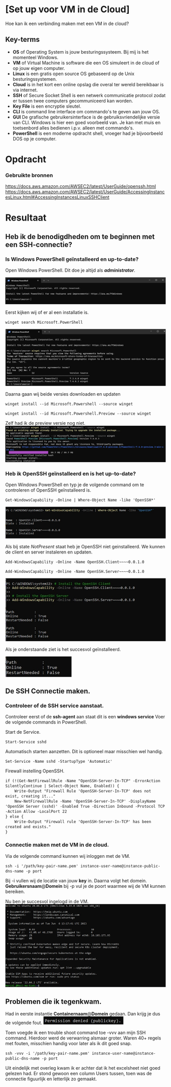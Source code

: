 # [Set up voor VM in de Cloud]
Hoe kan ik een verbinding maken met een VM in de cloud?

## Key-terms
- **OS** of Operating System is jouw besturingssysteem. Bij mij is het momenteel Windows.
- **VM** of Virtual Machine is software die een OS simuleert in de cloud of op jouw eigen computer.
- **Linux** is een gratis open source OS gebaseerd op de Unix besturingssystemen.
- **Cloud** is in het kort een online opslag die overal ter wereld bereikbaar is via internet.
- **SSH** of Secure Socket Shell is een netwerk communicatie protocol zodat er tussen twee computers gecommuniceerd kan worden.
- **Key File** is een encryptie sleutel.
- **CLI** is command line interface om commando's te geven aan jouw OS.
- **GUI** De grafische gebruikersinterface is de gebruiksvriendelijke versie van CLI. Windows is hier een goed voorbeeld van. Je kan met muis en toetsenbord alles bedienen i.p.v. alleen met commando's.
- **PowerShell** is een moderne opdracht shell, vroeger had je bijvoorbeeld DOS op je computer.



# Opdracht
### Gebruikte bronnen
https://docs.aws.amazon.com/AWSEC2/latest/UserGuide/openssh.html  
https://docs.aws.amazon.com/AWSEC2/latest/UserGuide/AccessingInstancesLinux.html#AccessingInstancesLinuxSSHClient  

# Resultaat
## Heb ik de benodigdheden om te beginnen met een SSH-connectie?
### Is Windows PowerShell geïnstalleerd en up-to-date?
Open Windows PowerShell. Dit doe je altijd als ***administrator***.  


![Screenshot Windows Powershell](../00_includes/LNX-01%20Setting%20Up/PowerShell-StartScherm.jpg)

Eerst kijken wij of er al een installatie is.
```
winget search Microsoft.PowerShell
```

![screenshot Windows Powershell laatste versie](../00_includes/LNX-01%20Setting%20Up/PowerShell-Laatste-Versie.jpg)

Daarna gaan wij beide versies downloaden en updaten
```
winget install --id Microsoft.Powershell --source winget
```
```
winget install --id Microsoft.Powershell.Preview --source winget
```
Zelf had ik de preview versie nog niet.
![screenshot Windows Powershell update](../00_includes/LNX-01%20Setting%20Up/PowerShell-Update.jpg)

### Heb ik OpenSSH geïnstalleerd en is het up-to-date?
Open Windows PowerShell en typ je de volgende command om te controleren of OpenSSH geïnstalleerd is.
```
Get-WindowsCapability -Online | Where-Object Name -like 'OpenSSH*'
```

![screenshot Is OpenSSH Geinstalleerd?](../00_includes/LNX-01%20Setting%20Up/OpenSSH-Geinstalleerd.jpg)

Als bij state *NotPresent* staat heb je OpenSSH niet geinstalleerd.
We kunnen de client en server instaleren en updaten.
```
Add-WindowsCapability -Online -Name OpenSSH.Client~~~~0.0.1.0
```
```
Add-WindowsCapability -Online -Name OpenSSH.Server~~~~0.0.1.0
```

![screenshot Is OpenSSH Installeren](../00_includes/LNX-01%20Setting%20Up/OpenSSH-Installeren1.jpg)

Als je onderstaande ziet is het succesvol geïnstalleerd.

![Screenshot OpenSSH Succesvol Geinstalleerd](../00_includes/LNX-01%20Setting%20Up/OpenSSH-Installeren-Succesvol.jpg)


## De SSH Connectie maken.
### Controleer of de SSH service aanstaat.
Controleer eerst of de **ssh-agent** aan staat dit is een **windows service**
Voer de volgende commands in PowerShell.

Start de Service.
```
Start-Service sshd
```

Automatisch starten aanzetten. Dit is optioneel maar misschien wel handig.
```
Set-Service -Name sshd -StartupType 'Automatic'
```

Firewall instelling OpenSSH.
```
if (!(Get-NetFirewallRule -Name "OpenSSH-Server-In-TCP" -ErrorAction SilentlyContinue | Select-Object Name, Enabled)) {
    Write-Output "Firewall Rule 'OpenSSH-Server-In-TCP' does not exist, creating it..."
    New-NetFirewallRule -Name 'OpenSSH-Server-In-TCP' -DisplayName 'OpenSSH Server (sshd)' -Enabled True -Direction Inbound -Protocol TCP -Action Allow -LocalPort 22
} else {
    Write-Output "Firewall rule 'OpenSSH-Server-In-TCP' has been created and exists."
}
```

### Connectie maken met de VM in de cloud.
Via de volgende command kunnen wij inloggen met de VM.
```
ssh -i '/path/key-pair-name.pem' instance-user-name@instance-public-dns-name -p port
 ```

Bij -i vullen wij de locatie van jouw **key** in.
Daarna volgt het domein. **Gebruikersnaam**@**Domein**
bij -p vul je de poort waarmee wij de VM kunnen bereiken.

Nu ben je succesvol ingelogd in de VM.
![screenshot succesvol ingelogd](../00_includes/LNX-01%20Setting%20Up/SSH-Connected-Succesvol.jpg)

## Problemen die ik tegenkwam.
Had in eerste instantie **Containernaam**@**Domein** gedaan.
Dan krijg je dus de volgende fout.
![screenshot access denied error](../00_includes/LNX-01%20Setting%20Up/SSH-Access-Denied-Error.jpg)

Toen voegde ik een trouble shoot command toe -vvv aan mijn SSH command.
Hierdoor werd de verwarring alsmaar groter.
Waren 40+ regels met fouten, misschien handig voor later als ik dit goed snap.
```
ssh -vvv -i '/path/key-pair-name.pem' instance-user-name@instance-public-dns-name -p port
```

Uit eindelijk met overleg kwam ik er achter dat ik het excelsheet niet goed gelezen had.
Er stond gewoon een column Users tussen, toen was de connectie figuurlijk en letterlijk zo gemaakt.







